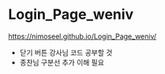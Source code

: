 # Login_Page_weniv
https://nimoseel.github.io/Login_Page_weniv/

- 닫기 버튼 강사님 코드 공부할 것
- 종찬님 구분선 추가 이해 필요
